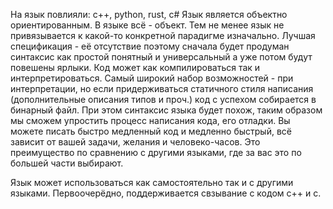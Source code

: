 На язык повлияли: c++, python, rust, c#
Язык является объектно ориентированным. В языке всё - объект.
Тем не менее язык не привязывается к какой-то конкретной парадигме изначально. 
Лучшая спецификация - её отсутствие поэтому сначала будет продуман синтаксис как простой понятный и универсальный а уже потом будут 
повешены ярлыки.
Код может как компилироваться так и интерпретироваться. Самый широкий набор возможностей - при интерпретации, но если придерживаться статичного
стиля написания (дополнительные описания типов и проч.) код с успехом
собирается в бинарный файл. При этом синтаксис языка будет похож, 
таким образом мы сможем упростить процесс написания кода, 
его отладки. Вы можете писать быстро медленный код и медленно 
быстрый, всё зависит от вашей задачи, желания и человеко-часов.
Это преимущество по сравнению с другими языками, где за вас это 
по большей части выбирают.

Язык может использоваться как самостоятельно так и с другими языками.
Первоочерёдно, поддерживается свзывание с кодом c++ и c.
